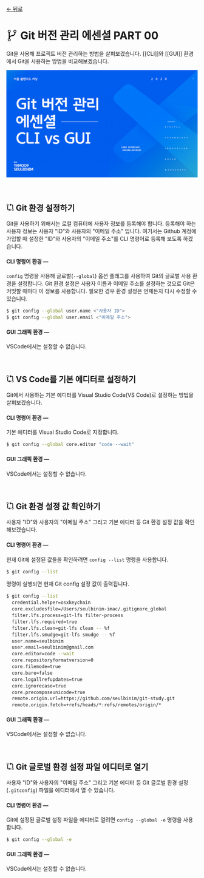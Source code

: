 [← 뒤로](./README.md)

# <img src="./assets/icon-git-1.png" alt style="width: 30px; vertical-align: -5px"> Git 버전 관리 에센셜 PART 00

Git을 사용해 프로젝트 버전 관리하는 방법을 살펴보겠습니다. [[CLI]]와 [[GUI]] 환경에서 Git을 사용하는 방법을 비교해보겠습니다.

<a href="https://yamoo9.github.io/EUID" target="_blank"><img src="./assets/00-COVER.jpg" alt /></a>

<br>

<!-- ----------------------------------------------------------------------- -->


## <img src="./assets/icon-git-2.png" alt style="width: 20px; vertical-align: -1px"> Git 환경 설정하기

Git을 사용하기 위해서는 로컬 컴퓨터에 사용자 정보를 등록해야 합니다. 등록해야 하는 사용자 정보는 사용자 "ID"와 사용자의 "이메일 주소" 입니다. 여기서는 Github 계정에 가입할 때 설정한 "ID"와 사용자의 "이메일 주소"를 CLI 명령어로 등록해 보도록 하겠습니다.


#### CLI 명령어 환경 —

`config` 명령을 사용해 글로벌(`--global`) 옵션 플래그를 사용하여 Git의 글로벌 사용 환경을 설정합니다.
Git 환경 설정은 사용자 이름과 이메일 주소를 설정하는 것으로 Git은 커밋할 때마다 이 정보를 사용합니다.
필요한 경우 환경 설정은 언제든지 다시 수정할 수 있습니다.

```sh
$ git config --global user.name <"사용자 ID">
$ git config --global user.email <"이메일 주소">
```


<!-- ----------------------------------------------------------------------- -->



#### GUI 그래픽 환경 —

VSCode에서는 설정할 수 없습니다.

<br>

<!-- ----------------------------------------------------------------------- -->


## <img src="./assets/icon-git-2.png" alt style="width: 20px; vertical-align: -1px"> VS Code를 기본 에디터로 설정하기

Git에서 사용하는 기본 에디터를 Visual Studio Code(VS Code)로 설정하는 방법을 살펴보겠습니다.

#### CLI 명령어 환경 —

기본 에디터를 Visual Studio Code로 지정합니다.

```sh
$ git config --global core.editor "code --wait"
```

#### GUI 그래픽 환경 —

VSCode에서는 설정할 수 없습니다.

<br>

<!-- ----------------------------------------------------------------------- -->


## <img src="./assets/icon-git-2.png" alt style="width: 20px; vertical-align: -1px"> Git 환경 설정 값 확인하기

사용자 "ID"와 사용자의 "이메일 주소" 그리고 기본 에디터 등 Git 환경 설정 값을 확인해보겠습니다.

#### CLI 명령어 환경 —

현재 Git에 설정된 값들을 확인하려면 `config --list` 명령을 사용합니다.

```sh
$ git config --list
```

명령이 실행되면 현재 Git config 설정 값이 출력됩니다.

```sh
$ git config --list
  credential.helper=osxkeychain
  core.excludesfile=/Users/seulbinim-imac/.gitignore_global
  filter.lfs.process=git-lfs filter-process
  filter.lfs.required=true
  filter.lfs.clean=git-lfs clean -- %f
  filter.lfs.smudge=git-lfs smudge -- %f
  user.name=seulbinim
  user.email=seulbinim@gmail.com
  core.editor=code --wait
  core.repositoryformatversion=0
  core.filemode=true
  core.bare=false
  core.logallrefupdates=true
  core.ignorecase=true
  core.precomposeunicode=true
  remote.origin.url=https://github.com/seulbinim/git-study.git
  remote.origin.fetch=+refs/heads/*:refs/remotes/origin/*
```

#### GUI 그래픽 환경 —

VSCode에서는 설정할 수 없습니다.

<br>

<!-- ----------------------------------------------------------------------- -->
## <img src="./assets/icon-git-2.png" alt style="width: 20px; vertical-align: -1px"> Git 글로벌 환경 설정 파일 에디터로 열기

사용자 "ID"와 사용자의 "이메일 주소" 그리고 기본 에디터 등 Git 글로벌 환경 설정(`.gitconfig`) 파일을 에디터에서 열 수 있습니다.

#### CLI 명령어 환경 —

Git에 설정된 글로벌 설정 파일을 에디터로 열려면 `config --global -e` 명령을 사용합니다.

```sh
$ git config --global -e
```

#### GUI 그래픽 환경 —

VSCode에서는 설정할 수 없습니다.

<br>

<!-- ----------------------------------------------------------------------- -->
